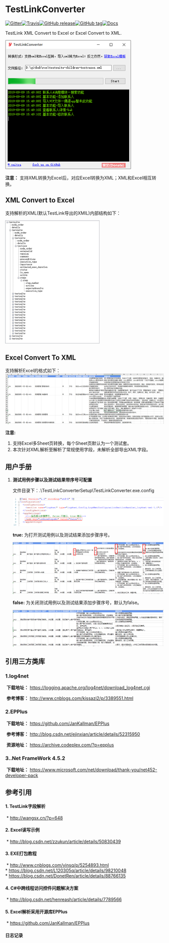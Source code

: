 # TestLinkConverter

[![Gitter](https://badges.gitter.im/yaitza/TestLinkConverter.svg)](https://gitter.im/yaitza/TestLinkConverter?utm_source=badge&utm_medium=badge&utm_campaign=pr-badge)[![Travis](https://travis-ci.org/yaitza/TestLinkConverter.svg?branch=master)](https://travis-ci.org/yaitza/TestLinkConverter)[![GitHub release](https://img.shields.io/github/release/yaitza/TestLinkConverter.svg)](https://github.com/yaitza/TestLinkConverter/releases)[![GitHub tag](https://img.shields.io/github/tag/yaitza/TestLinkConverter.svg)](https://github.com/yaitza/TestLinkConverter/tags)[![Docs](https://img.shields.io/badge/Docs-Chinese-blue.svg)](https://www.yaitza.cn/2017/05/21/CSharp-TestLink/)

TestLink XML Convert to Excel or Excel Convert to XML.  

![pic4](/Resource/Image/pic4.png)

**注意：** 支持XML转换为Excel后，对应Excel转换为XML；XML和Excel相互转换。

## XML Convert to Excel

支持解析的XML(默认TestLink导出的XMlL)内部结构如下：

![pic1](/Resource/Image/pic11.png)

## Excel Convert To XML

支持解析Excel的格式如下：
![pic3](/Resource/Image/pic31.png)

**注意:**   

1. 支持Excel多Sheet页转换，每个Sheet页默认为一个测试套。
2. 本次针对XML解析至解析了常规使用字段，未解析全部导出XML字段。

## 用户手册

1. **测试用例步骤以及测试结果带序号可配置**

   文件目录下：.\TestLinkConverterSetup\TestLinkConverter.exe.config

   ![user-guide-001](/Resource/Image/user-guide-001.png)

   **true:**  为打开测试用例以及测试结果添加步骤序号。

   ![user-guide-002](/Resource/Image/user-guide-002.png)

   **false:**  为关闭测试用例以及测试结果添加步骤序号，默认为false。

   ![user-guide-003](/Resource/Image/user-guide-003.png)



## 引用三方类库

### 1.log4net

​	**下载地址：**  <https://logging.apache.org/log4net/download_log4net.cgi>

​	**参考博客：**  <http://www.cnblogs.com/kissazi2/p/3389551.html>

### 2.EPPlus

​	**下载地址：**  <https://github.com/JanKallman/EPPlus>  

​	**参考博客：**  <http://blog.csdn.net/ejinxian/article/details/52315950>

​	**资源地址：**  <https://archive.codeplex.com/?p=epplus>

### 3..Net FrameWork 4.5.2

​	**下载地址：**	<https://www.microsoft.com/net/download/thank-you/net452-developer-pack>  

## 参考引用

#### 1. TestLink字段解析

​	* http://wangsx.cn/?p=648

#### 2. Excel读写示例 
​	* http://blog.csdn.net/zzukun/article/details/50830439

#### 3. EXE打包教程  
​	* http://www.cnblogs.com/yinsq/p/5254893.html  
​	* https://blog.csdn.net/L120305q/article/details/98210048  
​	* https://blog.csdn.net/DonetRen/article/details/88766135

#### 4. C#中跨线程访问控件问题解决方案

​	* http://blog.csdn.net/henreash/article/details/7789566

#### 5. Excel解析采用开源库EPPlus

​	* https://github.com/JanKallman/EPPlus

#### 日志记录




